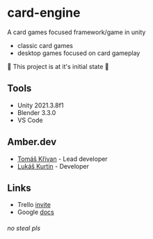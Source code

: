 # card-engine
A card games focused framework/game in unity
- classic card games
- desktop games focused on card gameplay 

🚫 This project is at it's initial state 🚫

## Tools
- Unity 2021.3.8f1
- Blender 3.3.0
- VS Code

## Amber.dev
- [Tomáš Křivan](https://github.com/KrivanTomas) - Lead developer 
- [Lukáš Kurtin](https://github.com/KurtinLukas) - Developer 

## Links
- Trello [invite](https://trello.com/invite/b/LDxilOwH/5070d90dac6460e89c479a0316817e5c/card-engine)
- Google [docs](https://drive.google.com/drive/folders/1xOyPgcYVkuFlv_Iy8SGFSJBVqbkxPmzL?usp=sharing)

###### no steal pls
